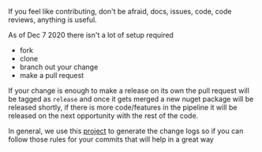 If you feel like contributing, don't be afraid, docs, issues, code, code reviews, anything is useful.

As of Dec 7 2020 there isn't a lot of setup required 

- fork
- clone
- branch out your change
- make a pull request

If your change is enough to make a release on its own the pull request will be tagged as `release` and once it gets merged a new nuget package will be released shortly, if there is more code/features in the pipeline it will be released on the next opportunity with the rest of the code.

In general, we use this [project](https://github.com/glennawatson/ChangeLog#commit-prefixes) to generate the change logs so if you can follow those rules for your commits that will help in a great way
